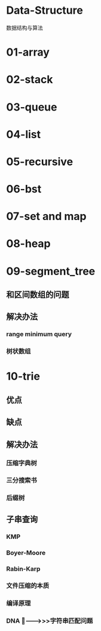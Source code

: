 # Data-Structure
数据结构与算法

# 01-array
# 02-stack
# 03-queue
# 04-list
# 05-recursive
# 06-bst
# 07-set and map
# 08-heap

# 09-segment_tree
## 和区间数组的问题
## 解决办法
### range minimum query
### 树状数组

# 10-trie
## 优点

## 缺点

## 解决办法
### 压缩字典树
### 三分搜索书
### 后缀树
## 子串查询
### KMP
### Boyer-Moore
### Rabin-Karp
### 文件压缩的本质
### 编译原理
### DNA 🧬--->>>字符串匹配问题 

